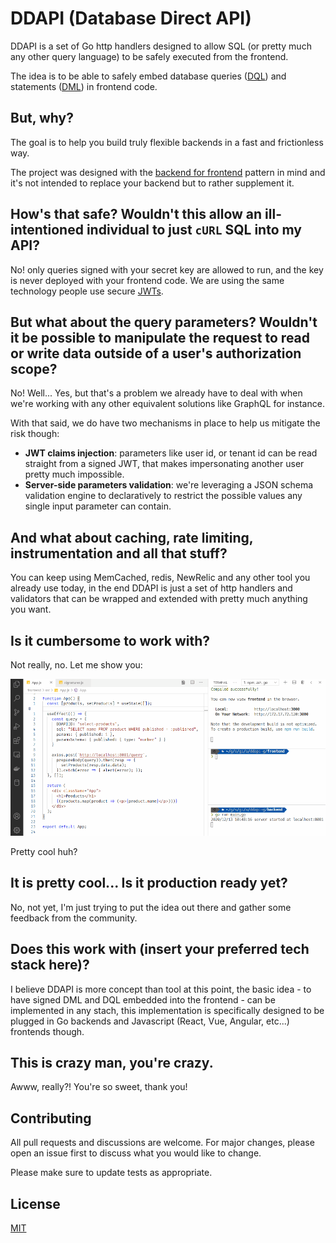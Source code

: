 # DDAPI (Database Direct API)

DDAPI is a set of Go http handlers designed to allow SQL (or pretty much any other query language) to be safely executed from the frontend.

The idea is to be able to safely embed database queries ([DQL](https://en.wikipedia.org/wiki/Data_query_language)) and statements ([DML](https://en.wikipedia.org/wiki/Data_definition_language)) in frontend code.

## But, why?

The goal is to help you build truly flexible backends in a fast and frictionless way. 

The project was designed with the [backend for frontend](https://docs.microsoft.com/en-us/azure/architecture/patterns/backends-for-frontends) pattern in mind and it's not intended to replace your backend but to rather supplement it.

## How's that safe? Wouldn't this allow an ill-intentioned individual to just `cURL` SQL into my API?

No! only queries signed with your secret key are allowed to run, and the key is never deployed with your frontend code. We are using the same technology people use secure [JWTs](https://jwt.io).

## But what about the query parameters? Wouldn't it be possible to manipulate the request to read or write data outside of a user's authorization scope?

No! Well... Yes, but that's a problem we already have to deal with when we're working with any other equivalent solutions like GraphQL for instance. 

With that said, we do have two mechanisms in place to help us mitigate the risk though:

 - **JWT claims injection**: parameters like user id, or tenant id can be read straight from a signed JWT, that makes impersonating another user pretty much impossible.
 - **Server-side parameters validation**: we're leveraging a JSON schema validation engine to declaratively to restrict the possible values any single input parameter can contain.

## And what about caching, rate limiting, instrumentation and all that stuff? 

You can keep using MemCached, redis, NewRelic and any other tool you already use today, in the end DDAPI is just a set of http handlers and validators that can be wrapped and extended with pretty much anything you want.

## Is it cumbersome to work with?

Not really, no. Let me show you:

![Screencast 1]( https://github.com/at-silva/ddapi/raw/main/docs/screencast1.gif "Screencast")

Pretty cool huh?

## It is pretty cool... Is it production ready yet?

No, not yet, I'm just trying to put the idea out there and gather some feedback from the community.

## Does this work with (insert your preferred tech stack here)?

I believe DDAPI is more concept than tool at this point, the basic idea - to have signed DML and DQL embedded into the frontend - can be implemented in any stach, this implementation is specifically designed to be plugged in Go backends and Javascript (React, Vue, Angular, etc...) frontends though.

## This is crazy man, you're crazy.

Awww, really?! You're so sweet, thank you!

## Contributing
All pull requests and discussions are welcome. For major changes, please open an issue first to discuss what you would like to change.

Please make sure to update tests as appropriate.

## License
[MIT](https://choosealicense.com/licenses/mit/)